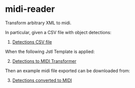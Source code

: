 # midi-reader
Transform arbitrary XML to midi.

In particular, given a CSV file with object detections:

1.  [Detections CSV file](../../blob/master/src/test/resources/detections.csv)

When the following Jstl Template is applied:

2.  [Detections to MIDI Transformer](../../blob/master/src/test/resources/camera-scenes.midi.xml)

Then an example midi file exported can be downloaded from:

3.  [Detections converted to MIDI](../../blob/master/src/test/resources/detections.midi)
